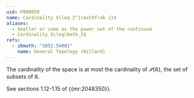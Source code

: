 ```yaml
---
uid: P000059
name: Cardinality $\leq 2^{\mathfrak c}$
aliases:
  - Smaller or same as the power set of the continuum
  - Cardinality $\leq\beth_2$
refs:
  - zbmath: "1052.54001"
    name: General Topology (Willard)
---
```


The cardinality of the space is at most the cardinality of $\mathcal{P}(\mathbb R)$, the set of subsets of $\mathbb R$.

See sections 1.12-1.15 of {{mr:2048350}}.

